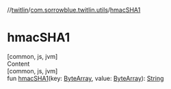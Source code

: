 //[twitlin](../index.md)/[com.sorrowblue.twitlin.utils](index.md)/[hmacSHA1](hmac-s-h-a1.md)



# hmacSHA1  
[common, js, jvm]  
Content  
[common, js, jvm]  
fun [hmacSHA1](hmac-s-h-a1.md)(key: [ByteArray](https://kotlinlang.org/api/latest/jvm/stdlib/kotlin/-byte-array/index.html), value: [ByteArray](https://kotlinlang.org/api/latest/jvm/stdlib/kotlin/-byte-array/index.html)): [String](https://kotlinlang.org/api/latest/jvm/stdlib/kotlin/-string/index.html)  



